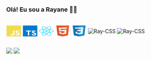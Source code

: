 ### Olá! Eu sou a Rayane 👩‍💻
<div style="display: inline_block"><br>
  <img align="center" alt="Ray-Js" height="30" width="40" src="https://raw.githubusercontent.com/devicons/devicon/master/icons/javascript/javascript-plain.svg">
  <img align="center" alt="Ray-Ts" height="30" width="40" src="https://raw.githubusercontent.com/devicons/devicon/master/icons/typescript/typescript-plain.svg">
  <img align="center" alt="Ray-React" height="30" width="40" src="https://raw.githubusercontent.com/devicons/devicon/master/icons/react/react-original.svg">
  <img align="center" alt="Ray-HTML" height="30" width="40" src="https://raw.githubusercontent.com/devicons/devicon/master/icons/html5/html5-original.svg">
  <img align="center" alt="Ray-CSS" height="30" width="40" src="https://raw.githubusercontent.com/devicons/devicon/master/icons/css3/css3-original.svg">
  <img align="center" alt="Ray-CSS" height="30" width="40" src="https://cdn.jsdelivr.net/gh/devicons/devicon/icons/nodejs/nodejs-plain.svg" />
  <img align="center" alt="Ray-CSS" height="30" width="40" src="https://cdn.jsdelivr.net/gh/devicons/devicon/icons/mysql/mysql-plain.svg" />
          
</div>

##


<div> 
  <a href = "mailto:anessantana0@gmail.com"><img src="https://img.shields.io/badge/-Gmail-%23333?style=for-the-badge&logo=gmail&logoColor=white" target="_blank"></a>
  <a href="https://www.linkedin.com/in/rayane-santana-4471b21a1/" target="_blank"><img src="https://img.shields.io/badge/-LinkedIn-%230077B5?style=for-the-badge&logo=linkedin&logoColor=white" target="_blank"></a> 
</div> 
